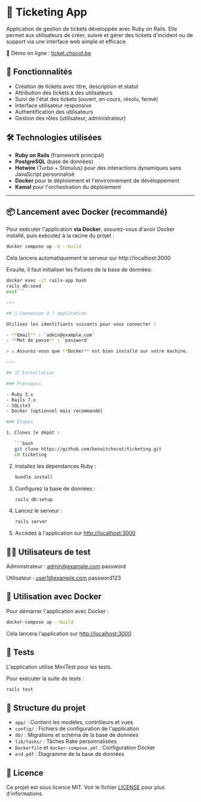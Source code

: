 
# 🎫 Ticketing App

Application de gestion de tickets développée avec Ruby on Rails. Elle permet aux utilisateurs de créer, suivre et gérer des tickets d'incident ou de support via une interface web simple et efficace.

🔗 Démo en ligne : [ticket.chocot.be](https://ticket.chocot.be)

## 🚀 Fonctionnalités

- Création de tickets avec titre, description et statut
- Attribution des tickets à des utilisateurs
- Suivi de l'état des tickets (ouvert, en cours, résolu, fermé)
- Interface utilisateur responsive
- Authentification des utilisateurs
- Gestion des rôles (utilisateur, administrateur)

## 🛠️ Technologies utilisées

- **Ruby on Rails** (framework principal)
- **PostgreSQL** (base de données)
- **Hotwire** (Turbo + Stimulus) pour des interactions dynamiques sans JavaScript personnalisé
- **Docker** pour le déploiement et l'environnement de développement
- **Kamal** pour l'orchestration du déploiement

---


## 📦 Lancement avec Docker (recommandé)

Pour exécuter l'application **via Docker**, assurez-vous d'avoir Docker installé, puis exécutez à la racine du projet :

```bash
docker compose up -d --build
```
Cela lancera automatiquement le serveur sur http://localhost:3000

Ensuite, il faut initialiser les fixtures de la base de données:

```bash
docker exec -it rails-app bash
rails db:seed
exit```

---

## 🔐 Connexion à l'application

Utilisez les identifiants suivants pour vous connecter :

- **Email** : `admin@example.com`  
- **Mot de passe** : `password`

> ⚠️ Assurez-vous que **Docker** est bien installé sur votre machine.

---

## 📦 Installation

### Prérequis

- Ruby 3.x
- Rails 7.x
- SQLite3
- Docker (optionnel mais recommandé)

### Étapes

1. Clonez le dépôt :

   ```bash
   git clone https://github.com/benoitchocot/ticketing.git
   cd ticketing
   ```

2. Installez les dépendances Ruby :

   ```bash
   bundle install
   ```
 
3. Configurez la base de données :

   ```bash
   rails db:setup
   ```

4. Lancez le serveur :

   ```bash
   rails server
   ```

6. Accédez à l'application sur [http://localhost:3000](http://localhost:3000)

## 🤵‍♂️ Utilisateurs de test

Administrateur : admin@example.com password

Utilisateur :  user1@example.com password123


## 🐳 Utilisation avec Docker

Pour démarrer l'application avec Docker :

```bash
docker-compose up --build
```

Cela lancera l'application sur [http://localhost:3000](http://localhost:3000)

## 🧪 Tests

L'application utilise MiniTest pour les tests.

Pour exécuter la suite de tests :

```bash
rails test
```

## 📂 Structure du projet

- `app/` : Contient les modèles, contrôleurs et vues
- `config/` : Fichiers de configuration de l'application
- `db/` : Migrations et schéma de la base de données
- `lib/tasks/` : Tâches Rake personnalisées
- `Dockerfile` et `docker-compose.yml` : Configuration Docker
- `erd.pdf` : Diagramme de la base de données

## 📜 Licence

Ce projet est sous licence MIT. Voir le fichier [LICENSE](LICENSE) pour plus d'informations.
